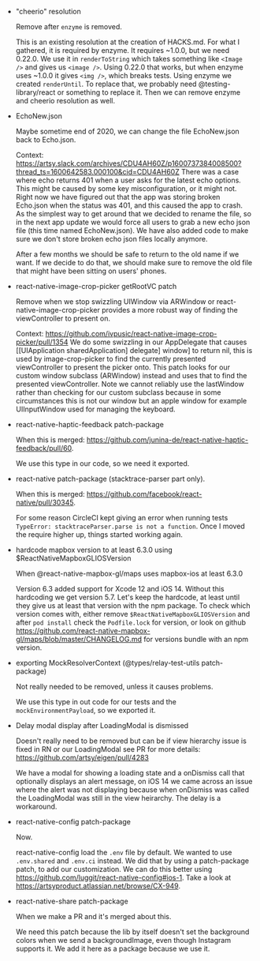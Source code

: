 <!-- Template

- Title

  Tell us when we can remove this hack.

  Explain why the hack was added.

-->

- "cheerio" resolution

  Remove after `enzyme` is removed.

  This is an existing resolution at the creation of HACKS.md. For what I gathered, it is required by enzyme. It requires ~1.0.0, but we need 0.22.0.
  We use it in `renderToString` which takes something like `<Image />` and gives us `<image />`. Using 0.22.0 that works, but when enzyme uses ~1.0.0 it gives `<img />`, which breaks tests.
  Using enzyme we created `renderUntil`. To replace that, we probably need @testing-library/react or something to replace it. Then we can remove enzyme and cheerio resolution as well.

- EchoNew.json

  Maybe sometime end of 2020, we can change the file EchoNew.json back to Echo.json.

  Context: https://artsy.slack.com/archives/CDU4AH60Z/p1600737384008500?thread_ts=1600642583.000100&cid=CDU4AH60Z
  There was a case where echo returns 401 when a user asks for the latest echo options. This might be caused by some key misconfiguration, or it might not. Right now we have figured out that the app was storing broken Echo.json when the status was 401, and this caused the app to crash. As the simplest way to get around that we decided to rename the file, so in the next app update we would force all users to grab a new echo json file (this time named EchoNew.json). We have also added code to make sure we don't store broken echo json files locally anymore.

  After a few months we should be safe to return to the old name if we want. If we decide to do that, we should make sure to remove the old file that might have been sitting on users' phones.

- react-native-image-crop-picker getRootVC patch

  Remove when we stop swizzling UIWindow via ARWindow or react-native-image-crop-picker provides a more robust way
  of finding the viewController to present on.

  Context: https://github.com/ivpusic/react-native-image-crop-picker/pull/1354
  We do some swizzling in our AppDelegate that causes [[UIApplication sharedApplication] delegate] window] to return nil, this is used by image-crop-picker to find the currently presented viewController to present the picker onto. This patch looks for our custom window subclass (ARWindow) instead and uses that to find the presented viewController. Note we cannot reliably use the lastWindow rather than checking for our custom subclass because in some circumstances this is not our window but an apple window for example UIInputWindow used for managing the keyboard.

- react-native-haptic-feedback patch-package

  When this is merged: https://github.com/junina-de/react-native-haptic-feedback/pull/60.

  We use this type in our code, so we need it exported.

- react-native patch-package (stacktrace-parser part only).

  When this is merged: https://github.com/facebook/react-native/pull/30345.

  For some reason CircleCI kept giving an error when running tests `TypeError: stacktraceParser.parse is not a function`. Once I moved the require higher up, things started working again.

- hardcode mapbox version to at least 6.3.0 using $ReactNativeMapboxGLIOSVersion

  When @react-native-mapbox-gl/maps uses mapbox-ios at least 6.3.0

  Version 6.3 added support for Xcode 12 and iOS 14. Without this hardcoding we get version 5.7. Let's keep the hardcode, at least until they give us at least that version with the npm package.
  To check which version comes with, either remove `$ReactNativeMapboxGLIOSVersion` and after `pod install` check the `Podfile.lock` for version, or look on github https://github.com/react-native-mapbox-gl/maps/blob/master/CHANGELOG.md for versions bundle with an npm version.

- exporting MockResolverContext (@types/relay-test-utils patch-package)

  Not really needed to be removed, unless it causes problems.

  We use this type in out code for our tests and the `mockEnvironmentPayload`, so we exported it.

- Delay modal display after LoadingModal is dismissed

  Doesn't really need to be removed but can be if view hierarchy issue is fixed in RN or our LoadingModal see PR for more
  details: https://github.com/artsy/eigen/pull/4283

  We have a modal for showing a loading state and a onDismiss call that optionally displays an alert message, on iOS 14 we came across an issue where the alert was not displaying because when onDismiss was called the LoadingModal was still in the view heirarchy. The delay is a workaround.

- react-native-config patch-package

  Now.

  react-native-config load the `.env` file by default. We wanted to use `.env.shared` and `.env.ci` instead. We did that by using a patch-package patch, to add our customization.
  We can do this better using https://github.com/luggit/react-native-config#ios-1. Take a look at https://artsyproduct.atlassian.net/browse/CX-949.

- react-native-share patch-package

  When we make a PR and it's merged about this.

  We need this patch because the lib by itself doesn't set the background colors when we send a backgroundImage, even though Instagram supports it. We add it here as a package because we use it.

